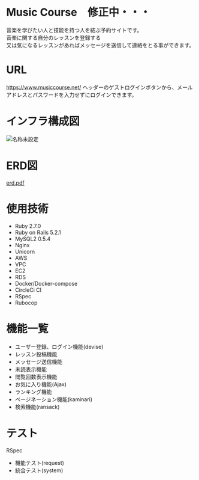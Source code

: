 # Music Course　修正中・・・

音楽を学びたい人と技能を持つ人を結ぶ予約サイトです。  
音楽に関する自分のレッスンを登録する  
又は気になるレッスンがあればメッセージを送信して連絡をとる事ができます。

# URL
https://www.musiccourse.net/
ヘッダーのゲストログインボタンから、メールアドレスとパスワードを入力せずにログインできます。

# インフラ構成図
![名称未設定](https://user-images.githubusercontent.com/100059205/212478812-56d93562-725d-4e96-a1cf-90d1167bc8a6.png)

# ERD図
[erd.pdf](https://github.com/taji341/matching_app/files/10420206/erd.pdf)

# 使用技術
* Ruby 2.7.0
* Ruby on Rails 5.2.1
* MySQL2 0.5.4
* Nginx
* Unicorn
* AWS
* VPC
* EC2
* RDS
* Docker/Docker-compose
* CircleCi CI
* RSpec
* Rubocop

# 機能一覧
* ユーザー登録、ログイン機能(devise)
* レッスン投稿機能
* メッセージ送信機能
* 未読表示機能
* 閲覧回数表示機能
* お気に入り機能(Ajax)
* ランキング機能
* ページネーション機能(kaminari)
* 検索機能(ransack)

# テスト
RSpec
* 機能テスト(request)
* 統合テスト(system)
